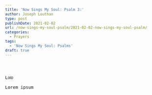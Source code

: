 ```yaml
---
title: 'Now Sings My Soul: Psalm 3:'
author: Joseph Louthan
type: post
publishDate: 2021-02-02
url: /now-sings-my-soul-psalm/2021-02-02-now-sings-my-soul-psalm/
categories:
  - Prayers
tags:
  - 'Now Sings My Soul: Psalms'
draft: true
---
```

<pre>

<pre>
<pre>
<div style="font-variant: small-caps;">Lord</div>
Lorem ipsum
</pre>
